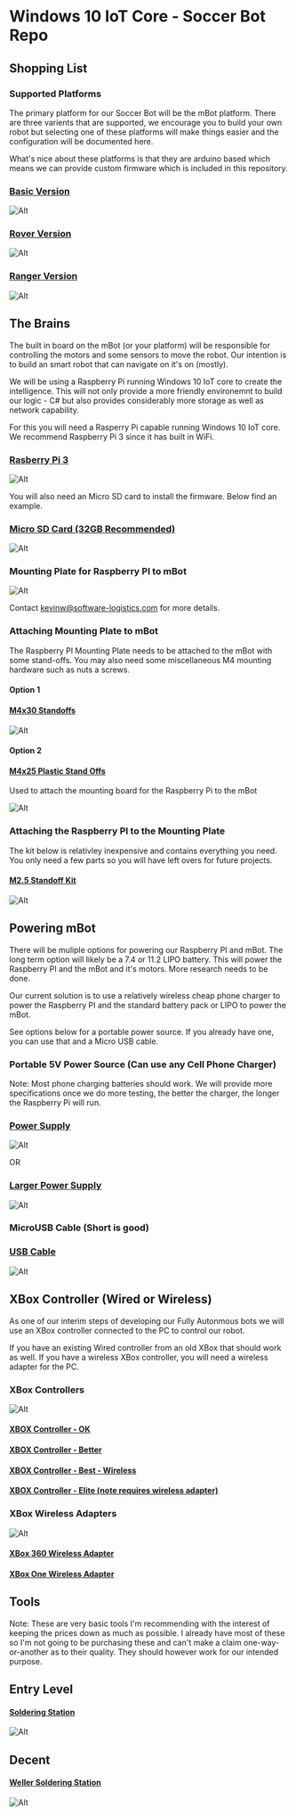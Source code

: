 # Windows 10 IoT Core - Soccer Bot Repo
## Shopping List


### Supported Platforms
The primary platform for our Soccer Bot will be the mBot platform.  There are three varients that are supported, we encourage you to build your own robot
but selecting one of these platforms will make things easier and the configuration will be documented here.

What's nice about these platforms is that they are arduino based which means we can provide custom firmware which is included in this repository. 


### [Basic Version](https://www.amazon.com/Makeblock-DIY-mBot-Kit-Bluetooth/dp/B01FS7BGJI/ref=sr_1_3?ie=UTF8&qid=1485812877&sr=8-3&keywords=mBot)

![Alt](Documentation/BasicVersion.jpg)

### [Rover Version](https://www.amazon.com/dp/B00W6Y194Y?psc=1)

![Alt](Documentation/RoverVersion.jpg)

### [Ranger Version](https://www.amazon.com/Makeblock-Ranger-Transformable-Educational-Robot/dp/B01DY3OTHO/ref=sr_1_6?ie=UTF8&qid=1485812877&sr=8-6&keywords=mBot)

![Alt](Documentation/RangerBot.jpg)


## The Brains

The built in board on the mBot (or your platform) will be responsible for controlling the motors and some sensors to move the robot.  Our intention is to build an smart robot that can navigate on it's on (mostly).  

We will be using a Raspberry Pi running Windows 10 IoT core to create the intelligence.  This will not only provide a more friendly environemnt to build our logic - C# but also provides considerably more storage as well as network capability.

For this you will need a Rasperry Pi capable running Windows 10 IoT core.  We recommend Raspberry Pi 3 since it has built in WiFi.

### [Rasberry Pi 3](https://www.amazon.com/Raspberry-Computer-Performance-Anodized-Heatsink/dp/B01KGMMI1A/ref=sr_1_1?s=electronics&ie=UTF8&qid=1485813892&sr=1-1-spons&keywords=Raspberry+Pi+3&psc=1)

![Alt](Documentation/RaspberyPi.jpg)

You will also need an Micro SD card to install the firmware.  Below find an example.

### [Micro SD Card (32GB Recommended)](https://www.amazon.com/SanDisk-microSDXC-Standard-Packaging-SDSQUNC-064G-GN6MA/dp/B010Q588D4/ref=sr_1_1?s=pc&ie=UTF8&qid=1485814127&sr=1-1&keywords=Micro+SD+card)

![Alt](Documentation/MicroSDCard.jpg)

### Mounting Plate for Raspberry PI to mBot

![Alt](Documentation/mBot.png)

Contact kevinw@software-logistics.com for more details.

### Attaching Mounting Plate to mBot
The Raspberry PI Mounting Plate needs to be attached to the mBot with some stand-offs.  You may also need some miscellaneous M4 mounting hardware such as nuts a screws.
#### Option 1
#### [M4x30 Standoffs](https://www.amazon.com/gp/product/B0177VGC92/ref=oh_aui_search_detailpage?ie=UTF8&psc=1)

![Alt](Documentation/Standoffs.jpg)

#### Option 2
#### [M4x25 Plastic Stand Offs](https://www.amazon.com/gp/product/B016VQYGGA/ref=od_aui_detailpages00?ie=UTF8&psc=1)
Used to attach the mounting board for the Raspberry Pi to the mBot

![Alt](Documentation/PlasticStandoff.jpg)

### Attaching the Raspberry PI to the Mounting Plate
The kit below is relativley inexpensive and contains everything you need.  You only need a few parts so you will have left overs for future projects.

#### [M2.5 Standoff Kit](https://www.amazon.com/HVAZI-Standoff-Stainless-Assortment-Male-Female/dp/B01L06CUJG/ref=sr_1_1?ie=UTF8&qid=1486738108&sr=8-1-spons&keywords=M2.5%C2%A0standoff&psc=1)

![Alt](Documentation/2.5mmStandoff.jpg)

## Powering mBot

There will be muliple options for powering our Raspberry PI and mBot.  The long term option will likely be a 7.4 or 11.2 LIPO battery.  This will power the Raspberry PI and the mBot and it's motors.  More research needs to be done.  

Our current solution is to use a relatively wireless cheap phone charger to power the Raspberry PI and the standard battery pack or LIPO to power the mBot.

See options below for a portable power source.  If you already have one, you can use that and a Micro USB cable.

### Portable 5V Power Source (Can use any Cell Phone Charger)
Note: Most phone charging batteries should work.  We will provide more specifications once we do more testing, the better the charger, the longer the Raspberry Pi will run. 
### [Power Supply](https://www.amazon.com/Anker-PowerCore-Lipstick-Sized-Generation-Batteries/dp/B005X1Y7I2/ref=sr_1_5?ie=UTF8&qid=1488811969&sr=8-5&keywords=phone+battery+backup)


![Alt](Documentation/Power.jpg)

OR 

### [Larger Power Supply](https://www.amazon.com/gp/product/B00P7N0320/ref=crt_ewc_title_dp_1?ie=UTF8&psc=1&smid=A294P4X9EWVXLJ)
![Alt](Documentation/LargerPower.jpg)

### MicroUSB Cable (Short is good)
### [USB Cable](https://www.amazon.com/Pack-micro-USB-Compatible-Powering-Streaming/dp/B01HBMOEAQ/ref=sr_1_5?ie=UTF8&qid=1488817223&sr=8-5&keywords=6%22+USB+Micro+cable)
![Alt](Documentation/MicroUSB.jpg)

## XBox Controller (Wired or Wireless)

As one of our interim steps of developing our Fully Autonmous bots we will use an XBox controller connected to the PC to control our robot.

If you have an existing Wired controller from an old XBox that should work as well.  If you have a wireless XBox controller, you will need a wireless adapter for the PC.

### XBox Controllers
![Alt](Documentation/XBoxOneWirelessController.jpg)

#### [XBOX Controller - OK]()

#### [XBOX Controller - Better](https://www.amazon.com/Microsoft-Wired-Controller-Windows-Console/dp/B004QRKWLA/ref=sr_1_98?s=videogames&ie=UTF8&qid=1488820311&sr=1-98&keywords=xbox%C2%A0+controller)

#### [XBOX Controller - Best - Wireless](https://www.amazon.com/Microsoft-Xbox-Controller-Wireless-Adapter-Windows/dp/B015IX3X3E/ref=sr_1_2?ie=UTF8&qid=1488820851&sr=8-2&keywords=xbox+controller+wireless+adapter+for+windows+10)

#### [XBOX Controller - Elite (note requires wireless adapter)](https://www.amazon.com/Xbox-One-Elite-Wireless-Controller/dp/B00ZDNNRB8/ref=sr_1_1?s=electronics&ie=UTF8&qid=1488820416&sr=1-1&keywords=xbox+one+elite)

### XBox Wireless Adapters
![Alt](Documentation/XBoxOneWirelessAdapter.jpg)
#### [XBox 360 Wireless Adapter](https://www.amazon.com/Microsoft-Xbox-Wireless-Receiver-Windows/dp/B000HZFCT2/ref=sr_1_5?ie=UTF8&qid=1488820851&sr=8-5&keywords=xbox+controller+wireless+adapter+for+windows+10)

#### [XBox One Wireless Adapter](https://www.amazon.com/Microsoft-Xbox-Wireless-Adapter-Windows/dp/B00ZB7W4QU/ref=sr_1_3?ie=UTF8&qid=1488820851&sr=8-3&keywords=xbox+controller+wireless+adapter+for+windows+10)

## Tools

Note: These are very basic tools I'm recommending with the interest of keeping the prices down as much as possible.  I already have most of these so I'm not going to be purchasing these and can't make a claim one-way-or-another as to their quality.  They should however work for our intended purpose.

## Entry Level
#### [Soldering Station](https://www.amazon.com/Pictek-Soldering-Adjustable-Temperature-Welding/dp/B01HXDP85S/ref=sr_1_2?ie=UTF8&qid=1490719685&sr=8-2-spons&keywords=Soldering+iron&psc=1)
![Alt](Documentation/SolderKit.jpg)

## Decent
#### [Weller Soldering Station](https://www.amazon.com/Weller-WLC100-40-Watt-Soldering-Station/dp/B000AS28UC/ref=sr_1_5?ie=UTF8&qid=1490719685&sr=8-5&keywords=Soldering+iron)
![Alt](Documentation/WellerSolderStation.jpg)